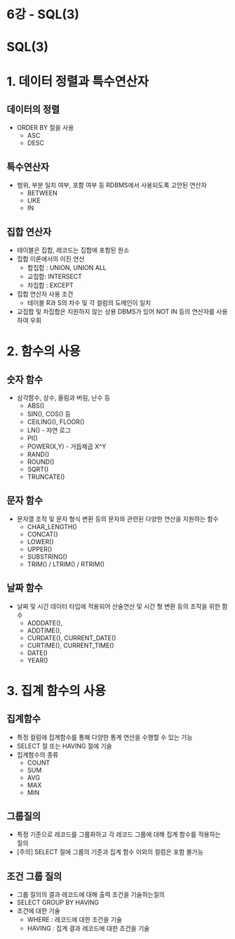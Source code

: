 
# 6강 - SQL(3)

# SQL(3)

# 1. 데이터 정렬과 특수연산자

## 데이터의 정렬

- ORDER BY 절을 사용
    - ASC
    - DESC

## 특수연산자

- 범위, 부분 일치 여부, 포함 여부 등 RDBMS에서 사용되도록 고안된 연산자
    - BETWEEN
    - LIKE
    - IN

## 집합 연산자

- 테이블은 집합, 레코드는 집합에 포함된 원소
- 집합 이론에서의 이진 연산
    - 합집합 : UNION, UNION ALL
    - 교집합: INTERSECT
    - 차집합 : EXCEPT
- 집합 연산자 사용 조건
    - 테이블 R과 S의 차수 및 각 컬럼의 도메인이 일치
- 교집합 및 차집합은 지원하지 않는 상용 DBMS가 있어 NOT IN 등의 연산자를 사용하여 우회

# 2. 함수의 사용

## 숫자 함수

- 삼각함수, 상수, 올림과 버림, 난수 등
    - ABS()
    - SIN(), COS() 등
    - CEILING(), FLOOR()
    - LN() - 자연 로그
    - PI()
    - POWER(X,Y) - 거듭제곱 X^Y
    - RAND()
    - ROUND()
    - SQRT()
    - TRUNCATE()

## 문자 함수

- 문자열 조작 및 문자 형식 변환 등의 문자와 관련된 다양한 연산을 지원하는 함수
    - CHAR_LENGTH()
    - CONCAT()
    - LOWER()
    - UPPER()
    - SUBSTRING()
    - TRIM() / LTRIM() / RTRIM()

## 날짜 함수

- 날짜 및 시간 데이터 타입에 적용되어 산술연산 및 시간 형 변환 등의 조작을 위한 함수
    - ADDDATE(),
    - ADDTIME(),
    - CURDATE(), CURRENT_DATE()
    - CURTIME(), CURRENT_TIME()
    - DATE()
    - YEAR()

# 3. 집계 함수의 사용

## 집계함수

- 특정 컬럼에 집계함수를 통해 다양한 통계 연산을 수행할 수 있는 기능
- SELECT 절 또는 HAVING 절에 기술
- 집계함수의 종류
    - COUNT
    - SUM
    - AVG
    - MAX
    - MIN

## 그룹질의

- 특정 기준으로 레코드를 그룹화하고 각 레코드 그룹에 대해 집계 함수를 적용하는 질의
- [주의] SELECT 절에 그룹의 기준과 집계 함수 이외의 컬럼은 포함 불가능

## 조건 그룹 질의

- 그룹 질의의 결과 레코드에 대해 출력 조건을 기술하는질의
- SELECT GROUP BY HAVING
- 조건에 대한 기술
    - WHERE : 레코드에 대한 조건을 기술
    - HAVING : 집계 결과 레코드에 대한 조건을 기술